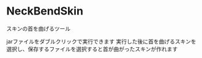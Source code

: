 # NeckBendSkin
スキンの首を曲げるツール

jarファイルをダブルクリックで実行できます
実行した後に首を曲げるスキンを選択し、保存するファイルを選択すると首が曲がったスキンが作れます
